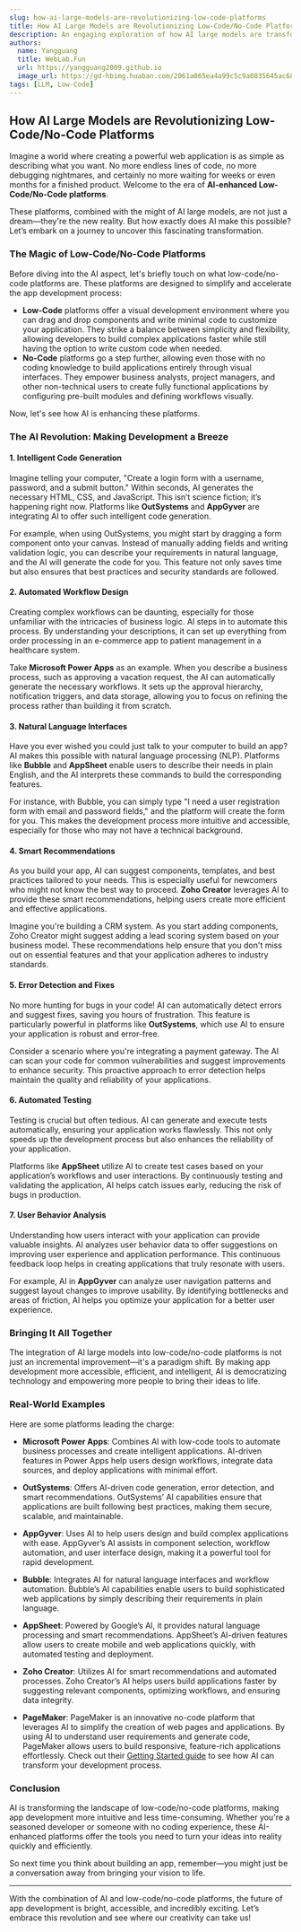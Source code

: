 ```yaml
---
slug: how-ai-large-models-are-revolutionizing-low-code-platforms
title: How AI Large Models are Revolutionizing Low-Code/No-Code Platforms
description: An engaging exploration of how AI large models are transforming the landscape of low-code/no-code development, making it more accessible and efficient.
authors:
  name: Yangguang
  title: WebLab.Fun
  url: https://yangguang2009.github.io
  image_url: https://gd-hbimg.huaban.com/2061a065ea4a99c5c9a0835645ac686987fbcc6e3a9167-pOwbR4_fw658
tags: [LLM, Low-Code]
---
```


## How AI Large Models are Revolutionizing Low-Code/No-Code Platforms

Imagine a world where creating a powerful web application is as simple as describing what you want. No more endless lines of code, no more debugging nightmares, and certainly no more waiting for weeks or even months for a finished product. Welcome to the era of **AI-enhanced Low-Code/No-Code platforms**.

These platforms, combined with the might of AI large models, are not just a dream—they're the new reality. But how exactly does AI make this possible? Let’s embark on a journey to uncover this fascinating transformation.

<!-- truncate -->

### The Magic of Low-Code/No-Code Platforms

Before diving into the AI aspect, let's briefly touch on what low-code/no-code platforms are. These platforms are designed to simplify and accelerate the app development process:

- **Low-Code** platforms offer a visual development environment where you can drag and drop components and write minimal code to customize your application. They strike a balance between simplicity and flexibility, allowing developers to build complex applications faster while still having the option to write custom code when needed.
- **No-Code** platforms go a step further, allowing even those with no coding knowledge to build applications entirely through visual interfaces. They empower business analysts, project managers, and other non-technical users to create fully functional applications by configuring pre-built modules and defining workflows visually.

Now, let's see how AI is enhancing these platforms.

### The AI Revolution: Making Development a Breeze

#### 1. **Intelligent Code Generation**

Imagine telling your computer, "Create a login form with a username, password, and a submit button." Within seconds, AI generates the necessary HTML, CSS, and JavaScript. This isn’t science fiction; it’s happening right now. Platforms like **OutSystems** and **AppGyver** are integrating AI to offer such intelligent code generation.

For example, when using OutSystems, you might start by dragging a form component onto your canvas. Instead of manually adding fields and writing validation logic, you can describe your requirements in natural language, and the AI will generate the code for you. This feature not only saves time but also ensures that best practices and security standards are followed.

#### 2. **Automated Workflow Design**

Creating complex workflows can be daunting, especially for those unfamiliar with the intricacies of business logic. AI steps in to automate this process. By understanding your descriptions, it can set up everything from order processing in an e-commerce app to patient management in a healthcare system.

Take **Microsoft Power Apps** as an example. When you describe a business process, such as approving a vacation request, the AI can automatically generate the necessary workflows. It sets up the approval hierarchy, notification triggers, and data storage, allowing you to focus on refining the process rather than building it from scratch.

#### 3. **Natural Language Interfaces**

Have you ever wished you could just talk to your computer to build an app? AI makes this possible with natural language processing (NLP). Platforms like **Bubble** and **AppSheet** enable users to describe their needs in plain English, and the AI interprets these commands to build the corresponding features.

For instance, with Bubble, you can simply type "I need a user registration form with email and password fields," and the platform will create the form for you. This makes the development process more intuitive and accessible, especially for those who may not have a technical background.

#### 4. **Smart Recommendations**

As you build your app, AI can suggest components, templates, and best practices tailored to your needs. This is especially useful for newcomers who might not know the best way to proceed. **Zoho Creator** leverages AI to provide these smart recommendations, helping users create more efficient and effective applications.

Imagine you're building a CRM system. As you start adding components, Zoho Creator might suggest adding a lead scoring system based on your business model. These recommendations help ensure that you don't miss out on essential features and that your application adheres to industry standards.

#### 5. **Error Detection and Fixes**

No more hunting for bugs in your code! AI can automatically detect errors and suggest fixes, saving you hours of frustration. This feature is particularly powerful in platforms like **OutSystems**, which use AI to ensure your application is robust and error-free.

Consider a scenario where you're integrating a payment gateway. The AI can scan your code for common vulnerabilities and suggest improvements to enhance security. This proactive approach to error detection helps maintain the quality and reliability of your applications.

#### 6. **Automated Testing**

Testing is crucial but often tedious. AI can generate and execute tests automatically, ensuring your application works flawlessly. This not only speeds up the development process but also enhances the reliability of your application.

Platforms like **AppSheet** utilize AI to create test cases based on your application’s workflows and user interactions. By continuously testing and validating the application, AI helps catch issues early, reducing the risk of bugs in production.

#### 7. **User Behavior Analysis**

Understanding how users interact with your application can provide valuable insights. AI analyzes user behavior data to offer suggestions on improving user experience and application performance. This continuous feedback loop helps in creating applications that truly resonate with users.

For example, AI in **AppGyver** can analyze user navigation patterns and suggest layout changes to improve usability. By identifying bottlenecks and areas of friction, AI helps you optimize your application for a better user experience.

### Bringing It All Together

The integration of AI large models into low-code/no-code platforms is not just an incremental improvement—it's a paradigm shift. By making app development more accessible, efficient, and intelligent, AI is democratizing technology and empowering more people to bring their ideas to life.

### Real-World Examples

Here are some platforms leading the charge:

- **Microsoft Power Apps**: Combines AI with low-code tools to automate business processes and create intelligent applications. AI-driven features in Power Apps help users design workflows, integrate data sources, and deploy applications with minimal effort.

- **OutSystems**: Offers AI-driven code generation, error detection, and smart recommendations. OutSystems’ AI capabilities ensure that applications are built following best practices, making them secure, scalable, and maintainable.

- **AppGyver**: Uses AI to help users design and build complex applications with ease. AppGyver’s AI assists in component selection, workflow automation, and user interface design, making it a powerful tool for rapid development.

- **Bubble**: Integrates AI for natural language interfaces and workflow automation. Bubble’s AI capabilities enable users to build sophisticated web applications by simply describing their requirements in plain language.

- **AppSheet**: Powered by Google’s AI, it provides natural language processing and smart recommendations. AppSheet’s AI-driven features allow users to create mobile and web applications quickly, with automated testing and deployment.

- **Zoho Creator**: Utilizes AI for smart recommendations and automated processes. Zoho Creator’s AI helps users build applications faster by suggesting relevant components, optimizing workflows, and ensuring data integrity.

- **PageMaker**: PageMaker is an innovative no-code platform that leverages AI to simplify the creation of web pages and applications. By using AI to understand user requirements and generate code, PageMaker allows users to build responsive, feature-rich applications effortlessly. Check out their [Getting Started guide](https://yangguang2009.github.io/docs/pagemaker/getting-started-with-pagemaker) to see how AI can transform your development process.

### Conclusion

AI is transforming the landscape of low-code/no-code platforms, making app development more intuitive and less time-consuming. Whether you're a seasoned developer or someone with no coding experience, these AI-enhanced platforms offer the tools you need to turn your ideas into reality quickly and efficiently.

So next time you think about building an app, remember—you might just be a conversation away from bringing your vision to life.

---

With the combination of AI and low-code/no-code platforms, the future of app development is bright, accessible, and incredibly exciting. Let’s embrace this revolution and see where our creativity can take us!

